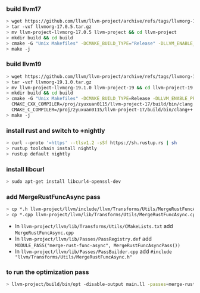 ### build llvm17
```bash
> wget https://github.com/llvm/llvm-project/archive/refs/tags/llvmorg-17.0.5.tar.gz
> tar -vxf llvmorg-17.0.5.tar.gz
> mv llvm-project-llvmorg-17.0.5 llvm-project && cd llvm-project
> mkdir build && cd build
> cmake -G "Unix Makefiles" -DCMAKE_BUILD_TYPE="Release" -DLLVM_ENABLE_PROJECTS="clang;compiler-rt" ../llvm
> make -j
```

### build llvm19
```bash
> wget https://github.com/llvm/llvm-project/archive/refs/tags/llvmorg-19.1.0.tar.gz
> tar -vxf llvmorg-19.1.0.tar.gz
> mv llvm-project-llvmorg-19.1.0 llvm-project-19 && cd llvm-project-19
> mkdir build && cd build
> cmake -G "Unix Makefiles" -DCMAKE_BUILD_TYPE=Release -DLLVM_ENABLE_PROJECTS="clang;compiler-rt" \
  CMAKE_CXX_COMPILER=/proj/zyuxuan0115/llvm-project-17/build/bin/clang \
  CMAKE_C_COMPILER=/proj/zyuxuan0115/llvm-project-17/build/bin/clang++ ../llvm
> make -j
```

### install rust and switch to +nightly
```bash
> curl --proto '=https' --tlsv1.2 -sSf https://sh.rustup.rs | sh
> rustup toolchain install nightly
> rustup default nightly
```

### install libcurl
```bash
> sudo apt-get install libcurl4-openssl-dev
```

### add MergeRustFuncAsync pass
```bash
> cp *.h llvm-project/llvm/include/llvm/Transforms/Utils/MergeRustFuncAsync.h
> cp *.cpp llvm-project/llvm/lib/Transforms/Utils/MergeRustFuncAsync.cpp
```

- In `llvm-project/llvm/lib/Transforms/Utils/CMakeLists.txt` add `MergeRustFuncAsync.cpp`
- In `llvm-project/llvm/lib/Passes/PassRegistry.def` add `MODULE_PASS("merge-rust-func-async", MergeRustFuncAsyncPass())` 
- In `llvm-project/llvm/lib/Passes/PassBuilder.cpp` add `#include "llvm/Transforms/Utils/MergeRustFuncAsync.h"`

### to run the optimization pass
```bash
> llvm-project/build/bin/opt -disable-output main.ll -passes=merge-rust-func-async
```
